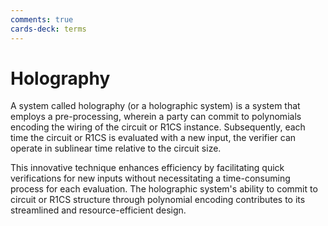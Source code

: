 ```yaml
---
comments: true
cards-deck: terms
---
```


# Holography []()

A system called holography (or a holographic system) is a system that employs a pre-processing, wherein a party can commit to
polynomials encoding the wiring of the circuit or R1CS instance. Subsequently, each time the circuit or R1CS is evaluated with a new
input, the verifier can operate in sublinear time relative to the circuit size.
[](1724456701065)

This innovative technique enhances efficiency by facilitating quick verifications for new inputs without necessitating a
time-consuming process for each evaluation. The holographic system's ability to commit to circuit or R1CS structure through polynomial
encoding contributes to its streamlined and resource-efficient design.


